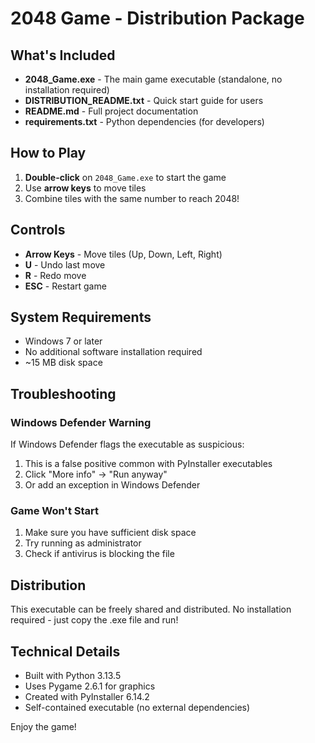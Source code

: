 # 2048 Game - Distribution Package

## What's Included

- **2048_Game.exe** - The main game executable (standalone, no installation required)
- **DISTRIBUTION_README.txt** - Quick start guide for users
- **README.md** - Full project documentation
- **requirements.txt** - Python dependencies (for developers)

## How to Play

1. **Double-click** on `2048_Game.exe` to start the game
2. Use **arrow keys** to move tiles
3. Combine tiles with the same number to reach 2048!

## Controls

- **Arrow Keys** - Move tiles (Up, Down, Left, Right)
- **U** - Undo last move
- **R** - Redo move
- **ESC** - Restart game

## System Requirements

- Windows 7 or later
- No additional software installation required
- ~15 MB disk space

## Troubleshooting

### Windows Defender Warning
If Windows Defender flags the executable as suspicious:
1. This is a false positive common with PyInstaller executables
2. Click "More info" → "Run anyway"
3. Or add an exception in Windows Defender

### Game Won't Start
1. Make sure you have sufficient disk space
2. Try running as administrator
3. Check if antivirus is blocking the file

## Distribution

This executable can be freely shared and distributed. No installation required - just copy the .exe file and run!

## Technical Details

- Built with Python 3.13.5
- Uses Pygame 2.6.1 for graphics
- Created with PyInstaller 6.14.2
- Self-contained executable (no external dependencies)

Enjoy the game!
